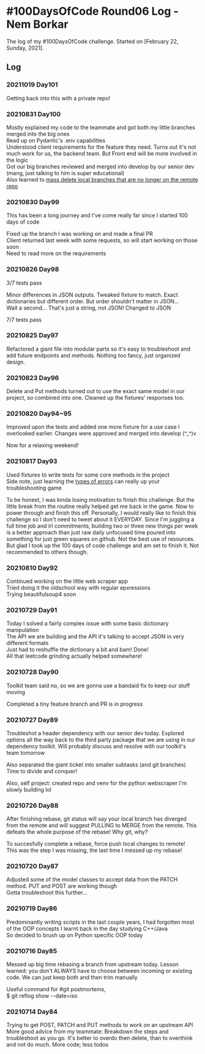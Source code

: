# #100DaysOfCode Round06 Log - Nem Borkar

The log of my #100DaysOfCode challenge. Started on [February 22, Sunday, 2021].

## Log

### 20211019 Day101
Getting back into this with a private repo!

### 20210831 Day100
Mostly explained my code to the teammate and got both my little branches merged into the big ones  
Read up on Pydantic's .env capabilities  
Understood client requirements for the feature they need. Turns out it's not much work for us, the backend team. But Front end will be more involved in the logic  
Got our big branches reviewed and merged into develop by our senior dev (mang, just talking to him is super educational)  
Also learned to [mass delete local branches that are no longer on the remote repo](https://efficientcoder.net/delete-local-remote-git-branches/#remove-all-local-branches-not-on-remote)  

### 20210830 Day99
This has been a long journey and I've come really far since I started 100 days of code

Fixed up the branch I was working on and made a final PR  
Client returned last week with some requests, so will start working on those soon  
Need to read more on the requirements  

### 20210826 Day98
3/7 tests pass

Minor differences in JSON outputs. Tweaked fixture to match. Exact dictionaries but different order. But order shouldn't matter in JSON...  
Wait a second... That's just a string, not JSON! Changed to JSON  

7/7 tests pass

### 20210825 Day97
Refactored a giant file into modular parts so it's easy to troubleshoot and add future endpoints and methods. Nothing too fancy, just organized design.  

### 20210823 Day96
Delete and Put methods turned out to use the exact same model in our project, so combined into one. Cleaned up the fixtures' responses too.  

### 20210820 Day94~95
Improved upon the tests and added one more fixture for a use case I overlooked earlier. Changes were approved and merged into develop (^_^)v

Now for a relaxing weekend!

### 20210817 Day93
Used fixtures to write tests for some core methods in the project  
Side note, just learning the [types of errors](https://www.tutorialsteacher.com/python/error-types-in-python) can really up your troubleshooting game  

To be honest, I was kinda losing motivation to finish this challenge. But the little break from the routine really helped get me back in the game. Now to power through and finish this off. Personally, I would really like to finish this challenge so I don't need to tweet about it EVERYDAY. Since I'm juggling a full time job and irl commitments, building two or three new things per week is a better approach than just raw daily unfocused time poured into something for just green squares on github. Not the best use of resources. But glad I took up the 100 days of code challenge and am set to finish it. Not recommended to others though.

### 20210810 Day92
Continued working on the little web scraper app  
Tried doing it the oldschool way with regular epxressions  
Trying beautifulsoup4 soon  

### 20210729 Day91
Today I solved a fairly complex issue with some basic dictionary manipulation  
The API we are building and the API it's talking to accept JSON in very different formats  
Just had to reshuffle the dictionary a bit and bam! Done!  
All that leetcode grinding actually helped somewhere!  

### 20210728 Day90

Toolkit team said no, so we are gonna use a bandaid fix to keep our stuff moving  

Completed a tiny feature branch and PR is in progress  

### 20210727 Day89
Troubleshot a header dependency with our senior dev today. Explored options all the way back to the third party package that we are using in our dependency toolkit. Will probably discuss and resolve with our toolkit's team tomorrow  

Also separated the giant ticket into smaller subtasks (and git branches)  
Time to divide and conquer!

Also, self project: created repo and venv for the python webscraper I'm slowly building lol  

### 20210726 Day88
After finishing rebase, git status will say your local branch has diverged from the remote and will suggest PULLING to MERGE from the remote. This defeats the whole purpose of the rebase! Why git, why?  

To succesfully complete a rebase, force push local changes to remote!  
This was the step I was missing, the last time I messed up my rebase!

### 20210720 Day87
Adjusted some of the model classes to accept data from the PATCH method. PUT and POST are working though  
Gotta troubleshoot this further...  

### 20210719 Day86
Predominantly writing scripts in the last couple years, I had forgotten most of the OOP concepts I learnt back in the day studying C++/Java  
So decided to brush up on Python specific OOP today  

### 20210716 Day85
Messed up big time rebasing a branch from upstream today. Lesson learned: you don't ALWAYS have to choose between incoming or existing code. We can just keep both and then trim manually  

Useful command for #git postmortems,  
$ git reflog show --date=iso

### 20210714 Day84
Trying to get POST, PATCH and PUT methods to work on an upstream API  
More good advice from my teammate: Breakdown the steps and troubleshoot as you go. It's better to overdo then delete, than to overthink and not do much. More code; less todos  
